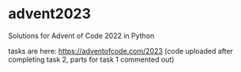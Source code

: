 # advent2023

Solutions for Advent of Code 2022 in Python

tasks are here: https://adventofcode.com/2023 (code uploaded after completing task 2, parts for task 1 commented out)
